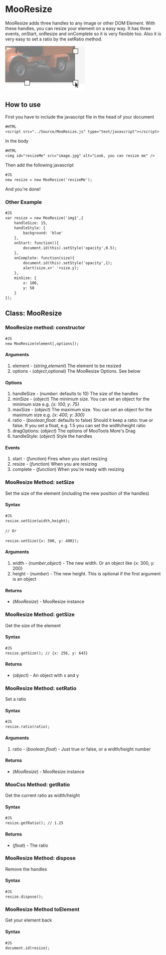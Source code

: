 MooResize
===============

MooResize adds three handles to any image or other DOM Element. With these handles, you can resize 
your element on a easy way. It has three events, onStart, onResize and onComplete so it is very flexible too. 
Also it is very easy to set a ratio by the setRatio method.

![Screenshot](http://github.com/arian/MooResize/raw/master/screenshot.png)

How to use
----------

First you have to include the javascript file in the head of your document

	#HTML
	<script src="../Source/MooResize.js" type="text/javascript"></script>

In the body

	#HTML
	<img id="resizeMe" src="image.jpg" alt="Look, you can resize me" />
	
Then add the following javascript

	#JS
	new resize = new MooResize('resizeMe');
	
And you're done!	

### Other Example ###

	#JS
	var resize = new MooResize('img1',{
		handleSize: 15,
		handleStyle: {
			background: 'blue'
		},
		onStart: function(){
			document.id(this).setStyle('opacity',0.5);
		},
		onComplete: function(size){
			document.id(this).setStyle('opacity',1); 
			alert(size.x+' '+size.y);
		},
		minSize: {
			x: 100,
			y: 50
		}
	});
	

## Class: MooResize ##

### MooResize method: constructor ###

	#JS
	new MooResize(element[,options]);

#### Arguments ####
1. element - (*string*,*element*) The element to be resized
1. options - (*object*,optional) The MooResize Options. See below

#### Options ####
1. handleSize - (*number*: defaults to 10) The size of the handles  
2. minSize - (*object*) The minimum size. You can set an object for the minimum size e.g. *{x: 100, y: 75}*
3. maxSize - (*object*) The maximum size. You can set an object for the maximum size e.g. *{x: 400, y: 300}*
3. ratio - (*boolean*,*float*: defaults to false) Should it keep a ratio: true or false. If you set a float, e.g. 1.5 you can set the width/height ratio
4. dragOptions: (*object*) The options of MooTools More's Drag
5. handleStyle: (*object*) Style the handles

#### Events ####
1. start - (*function*) Fires when you start resizing
2. resize - (*function*) When you are resizing
3. complete - (*function*) When you're ready with resizing


### MooResize Method: setSize ###

Set the size of the element (including the new position
of the handles)

#### Syntax ####
	
	#JS
	resize.setSize(width,height);
	
	// Or
	
	resize.setSize({x: 500, y: 400});
	
#### Arguments ####

1. width - (*number*,*object*) - The new width. Or an object like {x: 300, y: 200}
2. height - (*number*) - The new height. This is optional if the first argument is an object

#### Returns ####

- (*MooResize*) - MooResize instance

### MooResize Method: getSize ###

Get the size of the element

#### Syntax ####
	
	#JS
	resize.getSize(); // {x: 256, y: 643}
	
#### Returns ####

- (*object*) - An object with x and y

### MooResize Method: setRatio ###

Set a ratio

#### Syntax ####
	
	#JS
	resize.ratio(ratio);
	
#### Arguments ####

1. ratio - (*boolean*,*float*) - Just true or false, or a width/height number 

#### Returns ####

- (*MooResize*) - MooResize instance

### MooCss Method: getRatio ###

Get the current ratio as width/height

#### Syntax ####
	
	#JS
	resize.getRatio(); // 1.25
	
#### Returns ####

- (*float*) - The ratio

### MooResize Method: dispose ###

Remove the handles

#### Syntax ####
	
	#JS
	resize.dispose();

### MooResize Method toElement ###

Get your element back

#### Syntax ####
	
	#JS
	document.id(resize);

